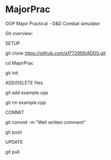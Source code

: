 # MajorPrac
OOP Major Practical -  D&D Combat simulator


Git overview:

SETUP

git clone https://github.com/a1772959/ADDS.git

cd MajorPrac

git init


ADD/DELETE files

git add example.cpp

git rm example.cpp


COMMIT

git commit -m "Well written comment"

git push


UPDATE

git pull

